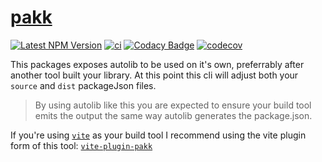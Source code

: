 # [pakk](https://github.com/AlexAegis/autolib/tree/master/packages/cli/)

[![Latest NPM Version](https://img.shields.io/npm/v/pakk/latest)](https://www.npmjs.com/package/pakk)
[![ci](https://github.com/AlexAegis/autolib/actions/workflows/cicd.yml/badge.svg)](https://github.com/AlexAegis/autolib/actions/workflows/cicd.yml)
[![Codacy Badge](https://app.codacy.com/project/badge/Grade/6863e4f702e34f4ea54dc05d71acfe7b)](https://www.codacy.com/gh/AlexAegis/autolib/dashboard?utm_source=github.com&utm_medium=referral&utm_content=AlexAegis/autolib&utm_campaign=Badge_Grade)
[![codecov](https://codecov.io/github/AlexAegis/autolib/branch/master/graph/badge.svg?token=OUxofr6zE8)](https://codecov.io/github/AlexAegis/autolib)

This packages exposes autolib to be used on it's own, preferrably after another
tool built your library. At this point this cli will adjust both your `source`
and `dist` packageJson files.

> By using autolib like this you are expected to ensure your build tool emits
> the output the same way autolib generates the package.json.

If you're using [`vite`](https://vitejs.dev/) as your build tool I recommend
using the vite plugin form of this tool:
[`vite-plugin-pakk`](../vite-plugin-pakk/)
